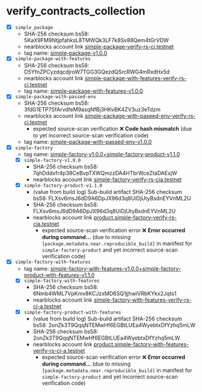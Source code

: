 # verify_contracts_collection

- [x] `simple_package`
  - SHA-256 checksum bs58: 5KaX9FM9NtjpfahksL8TMWQk3LF7k8Sv88Qem4tGrVDW
  - nearblocks account link [simple-package-verify-rs-ci.testnet](https://testnet.nearblocks.io/address/simple-package-verify-rs-ci.testnet?tab=contract)
  - tag name: [simple-package-v1.0.0](https://github.com/dj8yfo/verify_contracts_collection/releases/tag/simple-package-v1.0.0)
- [x] `simple-package-with-features`
  - SHA-256 checksum bs58: D5YfnZPCyzdqcdjroW7TGG3GQezdQSrcRWG4mRxdHx5d
  - nearblocks account link [simple-package-with-features-verify-rs-ci.testnet](https://testnet.nearblocks.io/address/simple-package-with-features-verify-rs-ci.testnet)
  - tag name: [simple-package-with-features-v1.0.0](https://github.com/dj8yfo/verify_contracts_collection/releases/tag/simple-package-with-features-v1.0.0)
- [x] `simple-package-with-passed-env`
  - SHA-256 checksum bs58: 3fdG1ETP7SfArvdfeM9asqNfBj3HKvBK4ZV3uz3eTdzm
  - nearblocks account link [simple-package-with-paseed-env-verify-rs-ci.testnet](https://testnet.nearblocks.io/address/simple-package-with-paseed-env-verify-rs-ci.testnet?tab=contract)
    - expected source-scan verification ❌ **Code hash mismatch** (due to yet incorrect source-scan verification code)
  - tag name: [simple-package-with-passed-env-v1.0.0](https://github.com/dj8yfo/verify_contracts_collection/releases/tag/simple-package-with-passed-env-v1.0.0)
- [x] `simple-factory`
    - tag name: [simple-factory-v1.0.0+simple-factory-product-v1.1.0](https://github.com/dj8yfo/verify_contracts_collection/releases/tag/simple-factory-v1.0.0%2Bsimple-factory-product-v1.1.0)
  - [x] `simple-factory-v1.0.0`
    - SHA-256 checksum bs58: 7qhDddxfr4p39CeBvpTXWQmzzDA4HTbrWceZtaDAExjW
    - nearblocks account link [simple-factory-verify-rs-cia.testnet](https://testnet.nearblocks.io/address/simple-factory-verify-rs-cia.testnet?tab=contract)
  - [x] `simple-factory-product-v1.1.0`
    - (value from build log) Sub-build artifact SHA-256 checksum bs58: FLXsv6msJ6dD9A6DpJX96d3q8UiDjUtyBsdnEYVnML2U
    - SHA-256 checksum bs58: FLXsv6msJ6dD9A6DpJX96d3q8UiDjUtyBsdnEYVnML2U
    - nearblocks account link [product.simple-factory-verify-rs-cia.testnet](https://testnet.nearblocks.io/address/product.simple-factory-verify-rs-cia.testnet?tab=contract)
      - expected source-scan verification error ❌ **Error occurred during command...**
        (due to missing `[package.metadata.near.reproducible_build]` in manifest for `simple-factory-product` and yet incorrect source-scan verification code)
- [x] `simple-factory-with-features`
    - tag name: [simple-factory-with-features-v1.0.0+simple-factory-product-with-features-v1.1.0](https://github.com/dj8yfo/verify_contracts_collection/releases/tag/simple-factory-with-features-v1.0.0%2Bsimple-factory-product-with-features-v1.1.0)
  - [x] `simple-factory-with-features`
    - SHA-256 checksum bs58: 6Nmb4WML7VpKmv8KCJzxMD6SQ1jjhwiVRbKYkx2Jqts1
    - nearblocks account link [simple-factory-with-features-verify-rs-ci-a.testnet](https://testnet.nearblocks.io/address/simple-factory-with-features-verify-rs-ci-a.testnet?tab=contract)
  - [x] `simple-factory-product-with-features`
    - (value from build log) Sub-build artifact SHA-256 checksum bs58: 2onZk3T9QqqNTEMwHf6EGBtLUEa4WyebtxDfYzhq5mLW
    - SHA-256 checksum bs58: 2onZk3T9QqqNTEMwHf6EGBtLUEa4WyebtxDfYzhq5mLW
    - nearblocks account link [product.simple-factory-with-features-verify-rs-ci-a.testnet](https://testnet.nearblocks.io/address/product.simple-factory-with-features-verify-rs-ci-a.testnet?tab=contract)
      - expected source-scan verification error ❌ **Error occurred during command...**
        (due to missing `[package.metadata.near.reproducible_build]` in manifest for `simple-factory-product` and yet incorrect source-scan verification code)
